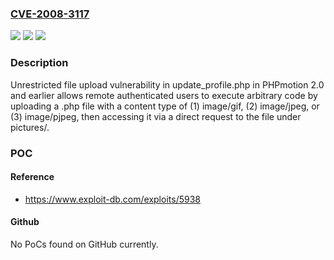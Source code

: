 ### [CVE-2008-3117](https://cve.mitre.org/cgi-bin/cvename.cgi?name=CVE-2008-3117)
![](https://img.shields.io/static/v1?label=Product&message=n%2Fa&color=blue)
![](https://img.shields.io/static/v1?label=Version&message=n%2Fa&color=blue)
![](https://img.shields.io/static/v1?label=Vulnerability&message=n%2Fa&color=brighgreen)

### Description

Unrestricted file upload vulnerability in update_profile.php in PHPmotion 2.0 and earlier allows remote authenticated users to execute arbitrary code by uploading a .php file with a content type of (1) image/gif, (2) image/jpeg, or (3) image/pjpeg, then accessing it via a direct request to the file under pictures/.

### POC

#### Reference
- https://www.exploit-db.com/exploits/5938

#### Github
No PoCs found on GitHub currently.

